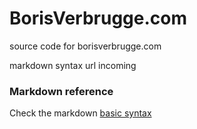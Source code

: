 # BorisVerbrugge.com
source code for borisverbrugge.com

markdown syntax url incoming

### Markdown reference

Check the markdown [basic syntax](https://www.markdownguide.org/basic-syntax/)

